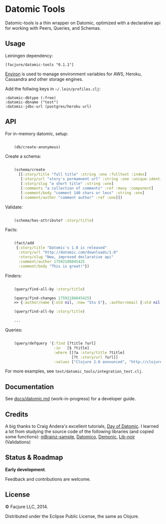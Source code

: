 Datomic Tools
=============

Datomic-tools is a thin wrapper on Datomic, optimized with a declarative api for working with Peers, Queries, and Schemas.

## Usage

Leiningen dependency:

    [facjure/datomic-tools "0.1.1"]

[Environ](https://github.com/weavejester/environ) is used to manage environment variables for AWS, Heroku, Cassandra and other storage engines.

Add the follwing keys in `~/.lein/profiles.clj`:

    :datomic-dbtype (:free)
    :datomic-dbname ("test")
    :datomic-jdbc-url (postgres/heroku url)

## API

For in-memory datomic, setup:

```clojure

    (db/create-anonymous)
```

Create a schema:

```clojure

    (schema/create
      [[:story/title "full title" :string :one :fulltext :index]
       [:story/url "story's permamnent url" :string :one :unique-identity :index]
       [:story/slug "a short title" :string :one]
       [:comments "a collection of comments" :ref :many :component]
       [:comment/body "comment 140 chars or less" :string :one]
       [:comment/author "comment author" :ref :one]])
```

Validate:

```clojure

    (schema/has-attribute? :story/title)
```

Facts:


```clojure

    (fact/add
     {:story/title "Datomic's 1.0 is released"
      :story/url "http://datomic.com/downloads/1.0"
      :story/slug "New, improved declarative api"
      :comment/author 17592186045425
      :comment/body "This is great!"})

```

Finders:


```clojure

    (query/find-all-by :story/title)

    (query/find-changes 17592186045425)
    >> {:author/name {:old nil, :new "Stu G"}, :author/email {:old nil, :new "stu@somemail.com"}}

    (query/find-all-by :story/title)

    ...

```

Queries:


```clojure

    (query/defquery '{:find [?title ?url]
                      :in   [$ ?title]
                      :where [[?a :story/title ?title]
                              [?t :story/url ?url]]
                      :values ["Clojure 2.0 announced", "http://clojure.org/downloads/2.0-beta"]})


```

For more examples, see `test/datomic_tools/integration_test.clj`.

## Documentation

See [docs/datomic.md](docs/datomic.md) (work-in-progress) for a developer guide.

## Credits

A big thanks to Craig Andera's excellent tutorials, [Day of Datomic](https://github.com/Datomic/day-of-datomic). I learned a lot from studying the source code of the following libraries (and copied some functions): [mBrainz-sample](https://github.com/Datomic/mbrainz-sample), [Datomico](https://github.com/cldwalker/datomico), [Demonic](https://github.com/zololabs/demonic), [Lib-noir](https://github.com/noir-clojure/lib-noir) (Validations)

## Status & Roadmap

**Early development**.

Feedback and contributions are welcome.

## License

© Facjure LLC, 2014.

Distributed under the Eclipse Public License, the same as Clojure.
